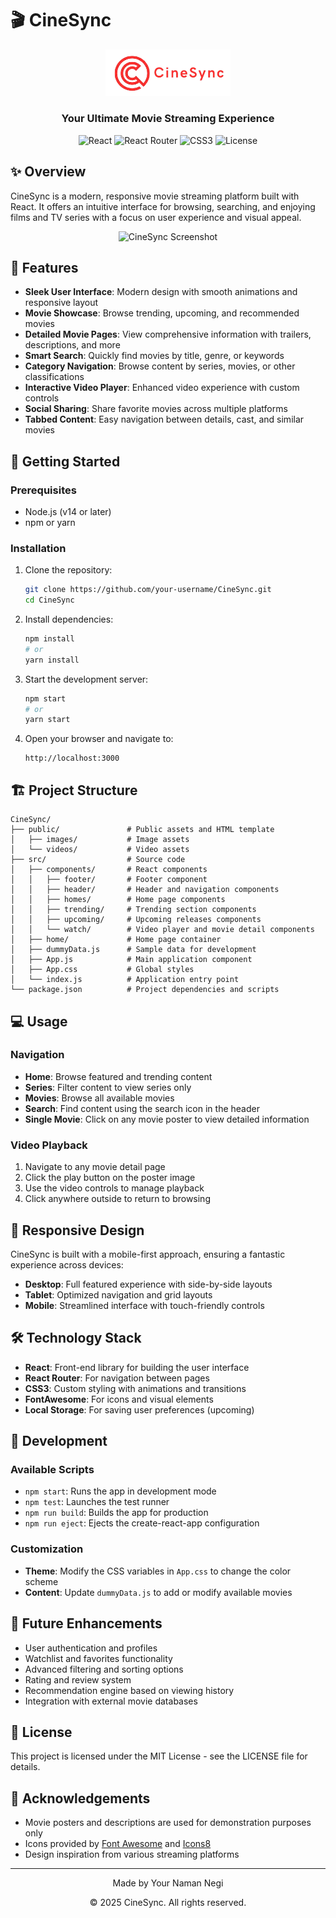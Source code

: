 # 🎬 CineSync

<div align="center">
  <img src="public/images/logo.png" alt="CineSync Logo" width="200"/>
  <h3>Your Ultimate Movie Streaming Experience</h3>
  
  ![React](https://img.shields.io/badge/React-18.x-61DAFB?logo=react&logoColor=white)
  ![React Router](https://img.shields.io/badge/React_Router-6.x-CA4245?logo=react-router&logoColor=white)
  ![CSS3](https://img.shields.io/badge/CSS3-Styled-1572B6?logo=css3&logoColor=white)
  ![License](https://img.shields.io/badge/License-MIT-green)
</div>

## ✨ Overview

CineSync is a modern, responsive movie streaming platform built with React. It offers an intuitive interface for browsing, searching, and enjoying films and TV series with a focus on user experience and visual appeal.

<div align="center">
  <img src="public/images/ss.png" alt="CineSync Screenshot" width="700"/>
</div>

## 🚀 Features

- **Sleek User Interface**: Modern design with smooth animations and responsive layout
- **Movie Showcase**: Browse trending, upcoming, and recommended movies
- **Detailed Movie Pages**: View comprehensive information with trailers, descriptions, and more
- **Smart Search**: Quickly find movies by title, genre, or keywords
- **Category Navigation**: Browse content by series, movies, or other classifications
- **Interactive Video Player**: Enhanced video experience with custom controls
- **Social Sharing**: Share favorite movies across multiple platforms
- **Tabbed Content**: Easy navigation between details, cast, and similar movies

## 🔧 Getting Started

### Prerequisites

- Node.js (v14 or later)
- npm or yarn

### Installation

1. Clone the repository:
   ```bash
   git clone https://github.com/your-username/CineSync.git
   cd CineSync
   ```

2. Install dependencies:
   ```bash
   npm install
   # or
   yarn install
   ```

3. Start the development server:
   ```bash
   npm start
   # or
   yarn start
   ```

4. Open your browser and navigate to:
   ```
   http://localhost:3000
   ```

## 🏗️ Project Structure

```
CineSync/
├── public/               # Public assets and HTML template
│   ├── images/           # Image assets
│   └── videos/           # Video assets
├── src/                  # Source code
│   ├── components/       # React components
│   │   ├── footer/       # Footer component
│   │   ├── header/       # Header and navigation components
│   │   ├── homes/        # Home page components
│   │   ├── trending/     # Trending section components
│   │   ├── upcoming/     # Upcoming releases components
│   │   └── watch/        # Video player and movie detail components
│   ├── home/             # Home page container
│   ├── dummyData.js      # Sample data for development
│   ├── App.js            # Main application component
│   ├── App.css           # Global styles
│   └── index.js          # Application entry point
└── package.json          # Project dependencies and scripts
```

## 💻 Usage

### Navigation

- **Home**: Browse featured and trending content
- **Series**: Filter content to view series only
- **Movies**: Browse all available movies
- **Search**: Find content using the search icon in the header
- **Single Movie**: Click on any movie poster to view detailed information

### Video Playback

1. Navigate to any movie detail page
2. Click the play button on the poster image
3. Use the video controls to manage playback
4. Click anywhere outside to return to browsing

## 📱 Responsive Design

CineSync is built with a mobile-first approach, ensuring a fantastic experience across devices:

- **Desktop**: Full featured experience with side-by-side layouts
- **Tablet**: Optimized navigation and grid layouts
- **Mobile**: Streamlined interface with touch-friendly controls

## 🛠️ Technology Stack

- **React**: Front-end library for building the user interface
- **React Router**: For navigation between pages
- **CSS3**: Custom styling with animations and transitions
- **FontAwesome**: For icons and visual elements
- **Local Storage**: For saving user preferences (upcoming)

## 🧪 Development

### Available Scripts

- `npm start`: Runs the app in development mode
- `npm test`: Launches the test runner
- `npm run build`: Builds the app for production
- `npm run eject`: Ejects the create-react-app configuration

### Customization

- **Theme**: Modify the CSS variables in `App.css` to change the color scheme
- **Content**: Update `dummyData.js` to add or modify available movies

## 🔮 Future Enhancements

- User authentication and profiles
- Watchlist and favorites functionality
- Advanced filtering and sorting options
- Rating and review system
- Recommendation engine based on viewing history
- Integration with external movie databases

## 📃 License

This project is licensed under the MIT License - see the LICENSE file for details.

## 🙏 Acknowledgements

- Movie posters and descriptions are used for demonstration purposes only
- Icons provided by [Font Awesome](https://fontawesome.com/) and [Icons8](https://icons8.com/)
- Design inspiration from various streaming platforms

---

<div align="center">
  <p>Made by Your Naman Negi</p>
  <p>© 2025 CineSync. All rights reserved.</p>
</div>
